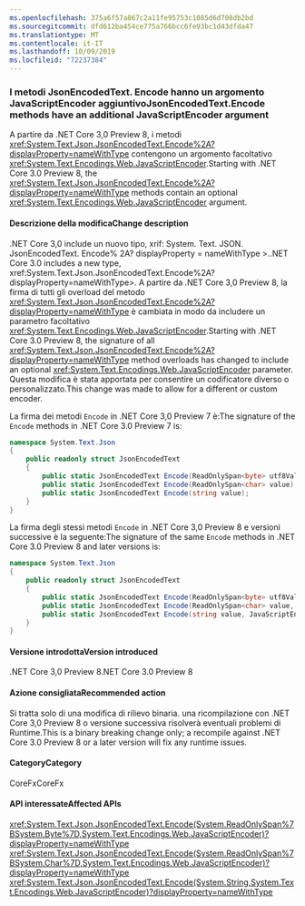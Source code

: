 ```yaml
---
ms.openlocfilehash: 375a6f57a867c2a11fe95753c1085d6d708db2bd
ms.sourcegitcommit: dfd612ba454ce775a766bcc6fe93bc1d43dfda47
ms.translationtype: MT
ms.contentlocale: it-IT
ms.lasthandoff: 10/09/2019
ms.locfileid: "72237384"
---
```

### <a name="jsonencodedtextencode-methods-have-an-additional-javascriptencoder-argument"></a><span data-ttu-id="58de5-101">I metodi JsonEncodedText. Encode hanno un argomento JavaScriptEncoder aggiuntivo</span><span class="sxs-lookup"><span data-stu-id="58de5-101">JsonEncodedText.Encode methods have an additional JavaScriptEncoder argument</span></span>

<span data-ttu-id="58de5-102">A partire da .NET Core 3,0 Preview 8, i metodi <xref:System.Text.Json.JsonEncodedText.Encode%2A?displayProperty=nameWithType> contengono un argomento facoltativo <xref:System.Text.Encodings.Web.JavaScriptEncoder>.</span><span class="sxs-lookup"><span data-stu-id="58de5-102">Starting with .NET Core 3.0 Preview 8, the <xref:System.Text.Json.JsonEncodedText.Encode%2A?displayProperty=nameWithType> methods contain an optional <xref:System.Text.Encodings.Web.JavaScriptEncoder> argument.</span></span>

#### <a name="change-description"></a><span data-ttu-id="58de5-103">Descrizione della modifica</span><span class="sxs-lookup"><span data-stu-id="58de5-103">Change description</span></span>

<span data-ttu-id="58de5-104">.NET Core 3,0 include un nuovo tipo, xrif: System. Text. JSON. JsonEncodedText. Encode% 2A? displayProperty = nameWithType >.</span><span class="sxs-lookup"><span data-stu-id="58de5-104">.NET Core 3.0 includes a new type, xref:System.Text.Json.JsonEncodedText.Encode%2A?displayProperty=nameWithType>.</span></span> <span data-ttu-id="58de5-105">A partire da .NET Core 3,0 Preview 8, la firma di tutti gli overload del metodo <xref:System.Text.Json.JsonEncodedText.Encode%2A?displayProperty=nameWithType> è cambiata in modo da includere un parametro facoltativo <xref:System.Text.Encodings.Web.JavaScriptEncoder>.</span><span class="sxs-lookup"><span data-stu-id="58de5-105">Starting with .NET Core 3.0 Preview 8, the signature of all <xref:System.Text.Json.JsonEncodedText.Encode%2A?displayProperty=nameWithType> method overloads has changed to include an optional <xref:System.Text.Encodings.Web.JavaScriptEncoder> parameter.</span></span> <span data-ttu-id="58de5-106">Questa modifica è stata apportata per consentire un codificatore diverso o personalizzato.</span><span class="sxs-lookup"><span data-stu-id="58de5-106">This change was made to allow for a different or custom encoder.</span></span>

<span data-ttu-id="58de5-107">La firma dei metodi `Encode` in .NET Core 3,0 Preview 7 è:</span><span class="sxs-lookup"><span data-stu-id="58de5-107">The signature of the `Encode` methods in .NET Core 3.0 Preview 7 is:</span></span>

```csharp
namespace System.Text.Json
{
    public readonly struct JsonEncodedText
    {
        public static JsonEncodedText Encode(ReadOnlySpan<byte> utf8Value);
        public static JsonEncodedText Encode(ReadOnlySpan<char> value);
        public static JsonEncodedText Encode(string value);
    }
}
```

<span data-ttu-id="58de5-108">La firma degli stessi metodi `Encode` in .NET Core 3,0 Preview 8 e versioni successive è la seguente:</span><span class="sxs-lookup"><span data-stu-id="58de5-108">The signature of the same `Encode` methods in .NET Core 3.0 Preview 8 and later versions is:</span></span>

```csharp
namespace System.Text.Json
{
    public readonly struct JsonEncodedText
    {
        public static JsonEncodedText Encode(ReadOnlySpan<byte> utf8Value, JavaScriptEncoder encoder = null);
        public static JsonEncodedText Encode(ReadOnlySpan<char> value, JavaScriptEncoder encoder = null);
        public static JsonEncodedText Encode(string value, JavaScriptEncoder encoder = null);
    }
}
```

#### <a name="version-introduced"></a><span data-ttu-id="58de5-109">Versione introdotta</span><span class="sxs-lookup"><span data-stu-id="58de5-109">Version introduced</span></span>

<span data-ttu-id="58de5-110">.NET Core 3,0 Preview 8</span><span class="sxs-lookup"><span data-stu-id="58de5-110">.NET Core 3.0 Preview 8</span></span>

#### <a name="recommended-action"></a><span data-ttu-id="58de5-111">Azione consigliata</span><span class="sxs-lookup"><span data-stu-id="58de5-111">Recommended action</span></span>

<span data-ttu-id="58de5-112">Si tratta solo di una modifica di rilievo binaria. una ricompilazione con .NET Core 3,0 Preview 8 o versione successiva risolverà eventuali problemi di Runtime.</span><span class="sxs-lookup"><span data-stu-id="58de5-112">This is a binary breaking change only; a recompile against .NET Core 3.0 Preview 8 or a later version will fix any runtime issues.</span></span>

#### <a name="category"></a><span data-ttu-id="58de5-113">Category</span><span class="sxs-lookup"><span data-stu-id="58de5-113">Category</span></span>

<span data-ttu-id="58de5-114">CoreFx</span><span class="sxs-lookup"><span data-stu-id="58de5-114">CoreFx</span></span>

#### <a name="affected-apis"></a><span data-ttu-id="58de5-115">API interessate</span><span class="sxs-lookup"><span data-stu-id="58de5-115">Affected APIs</span></span>

<xref:System.Text.Json.JsonEncodedText.Encode(System.ReadOnlySpan%7BSystem.Byte%7D,System.Text.Encodings.Web.JavaScriptEncoder)?displayProperty=nameWithType>
<xref:System.Text.Json.JsonEncodedText.Encode(System.ReadOnlySpan%7BSystem.Char%7D,System.Text.Encodings.Web.JavaScriptEncoder)?displayProperty=nameWithType>
<xref:System.Text.Json.JsonEncodedText.Encode(System.String,System.Text.Encodings.Web.JavaScriptEncoder)?displayProperty=nameWithType>

<!--

### Affected APIs

- `M:System.Text.Json.JsonEncodedText.Encode(System.ReadOnlySpan{System.Byte},System.Text.Encodings.Web.JavaScriptEncoder)`
- `M:System.Text.Json.JsonEncodedText.Encode(System.ReadOnlySpan{System.Char},System.Text.Encodings.Web.JavaScriptEncoder)`
- `M:System.Text.Json.JsonEncodedText.Encode(System.String,System.Text.Encodings.Web.JavaScriptEncoder)`

-->

